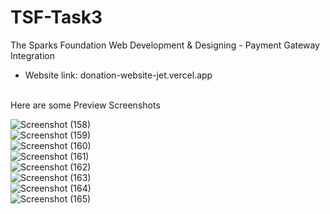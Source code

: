 # TSF-Task3
The Sparks Foundation Web Development &amp; Designing - Payment Gateway Integration

* Website link: donation-website-jet.vercel.app
<br>
Here are some Preview Screenshots<br>

![Screenshot (158)](https://user-images.githubusercontent.com/76767324/226362322-797c5ac6-a500-438d-bcc6-154b842ee30e.png)<br>
![Screenshot (159)](https://user-images.githubusercontent.com/76767324/226362362-d14a5858-71dd-4d35-ac0d-d9b9ed7ea3c7.png)<br>
![Screenshot (160)](https://user-images.githubusercontent.com/76767324/226362382-2949cac9-e4c3-4a89-b988-6e454318e14f.png)<br>
![Screenshot (161)](https://user-images.githubusercontent.com/76767324/226362401-f26038ba-068f-4c87-bc51-bca182c6b14c.png)<br>
![Screenshot (162)](https://user-images.githubusercontent.com/76767324/226362437-78c5228d-c6d1-4729-9550-0e4592a262ba.png)<br>
![Screenshot (163)](https://user-images.githubusercontent.com/76767324/226363641-73e13eef-303c-43ee-97f9-4f9c14526432.png)<br>
![Screenshot (164)](https://user-images.githubusercontent.com/76767324/226363662-cdea5cf9-4b52-4e7f-8706-67b4c175f4b1.png)<br>
![Screenshot (165)](https://user-images.githubusercontent.com/76767324/226363685-4e4ae1b8-4fae-4af4-a105-a90b16d41bf7.png)<br>
